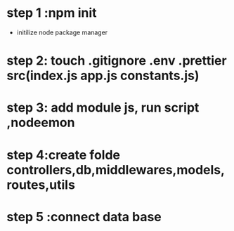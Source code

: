 # step 1 :npm init
- initilize node package manager
# step 2: touch .gitignore .env  .prettier src(index.js app.js constants.js)
# step 3: add module js, run script ,nodeemon
# step 4:create folde controllers,db,middlewares,models,routes,utils
# step 5 :connect data base
